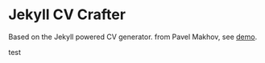 # Jekyll CV Crafter

Based on the Jekyll powered CV generator. 
from Pavel Makhov, see [demo](http://pavelmakhov.com/jekyll-cv-crafter/).

test


